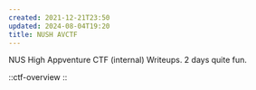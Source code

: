 ```yaml
---
created: 2021-12-21T23:50
updated: 2024-08-04T19:20
title: NUSH AVCTF
---
```


NUS High Appventure CTF (internal) Writeups.
2 days quite fun.

::ctf-overview
::
